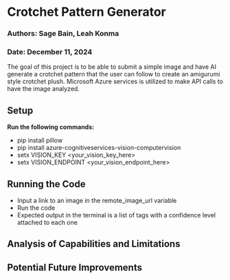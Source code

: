 # Crotchet Pattern Generator

### Authors: Sage Bain, Leah Konma
### Date: December 11, 2024

The goal of this project is to be able to submit a simple image and have AI generate a crotchet pattern that the user can follow to create an amigurumi style crotchet plush. Microsoft Azure services is utilized to make API calls to have the image analyzed. 

## Setup
<strong> Run the following commands: </strong>
- pip install pillow
- pip install azure-cognitiveservices-vision-computervision
- setx VISION_KEY <your_vision_key_here>
- setx VISION_ENDPOINT <your_vision_endpoint_here>


## Running the Code
- Input a link to an image in the remote_image_url variable 
- Run the code
- Expected output in the terminal is a list of tags with a confidence level attached to each one

## Analysis of Capabilities and Limitations
## Potential Future Improvements